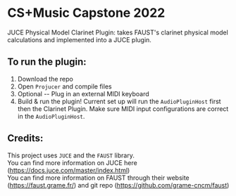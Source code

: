 # CS+Music Capstone 2022 
JUCE Physical Model Clarinet Plugin: takes FAUST's clarinet physical model calculations and implemented into a JUCE plugin. 


## To run the plugin:
1. Download the repo
2. Open `Projucer` and compile files
3. Optional -- Plug in an external MIDI keyboard
4. Build & run the plugin! Current set up will run the `AudioPluginHost` first then the Clarinet Plugin. Make sure MIDI input configurations are correct in the `AudioPluginHost`.


## Credits:
This project uses `JUCE` and the `FAUST` library.      
You can find more information on JUCE here (https://docs.juce.com/master/index.html)     
You can find more information on FAUST through their website (https://faust.grame.fr/) and git repo (https://github.com/grame-cncm/faust)       
 
